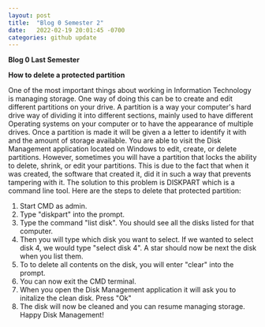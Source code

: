 ```yaml
---
layout: post
title:  "Blog 0 Semester 2"
date:   2022-02-19 20:01:45 -0700
categories: github update
---
```


**Blog 0 Last Semester**

**How to delete a protected partition**

One of the most important things about working in Information Technology is managing storage. 
One way of doing this can be to create and edit different partitions on your drive. 
A partition is a way your computer's hard drive way of dividing it into different sections, mainly used to have different Operating systems on your computer or to have the appearance of multiple drives.
Once a partition is made it will be given a a letter to identify it with and the amount of storage available. 
You are able to visit the  Disk Management application located on Windows to edit, create, or delete partitions. 
However, sometimes you will have a partition that locks the ability to delete, shrink, or edit your partitions. 
This is due to the fact that when it was created, the software that created it, did it in such a way that prevents tampering with it. 
The solution to this problem is DISKPART which is a command line tool. 
Here are the steps to delete that protected partition:
1. Start CMD as admin.
2. Type "diskpart" into the prompt. 
3. Type the command "list disk". You should see all the disks listed for that computer.
4. Then you will type which disk you want to select. If we wanted to select disk 4, we would type "select disk 4". A star should now be next the disk when you list them. 
5. To to delete all contents on the disk, you will enter "clear" into the prompt.
6. You can now exit the CMD terminal. 
7. When you open the Disk Management application it will ask you to initalize the clean disk. Press "Ok"
8. The disk will now be cleaned and you can resume managing storage. 
Happy Disk Management! 
